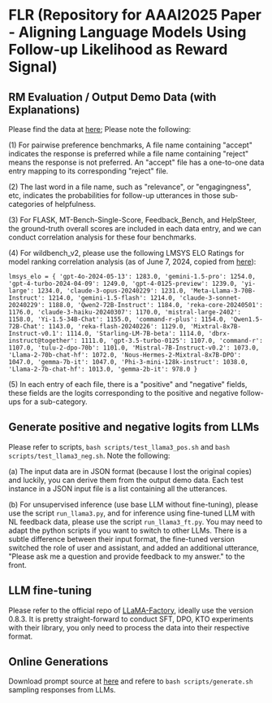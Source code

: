 # FLR (Repository for AAAI2025 Paper - Aligning Language Models Using Follow-up Likelihood as Reward Signal)

## RM Evaluation / Output Demo Data (with Explanations)
Please find the data at [here](https://drive.google.com/drive/folders/15qrklDPHXcNEowHi-RWR7z9WlEtdPMax?usp=sharing); Please note the following:

(1) For pairwise preference benchmarks, A file name containing "accept" indicates the response is preferred while a file name containing "reject" means the response is not preferred. An "accept" file has a one-to-one data entry mapping to its corresponding "reject" file.

(2) The last word in a file name, such as "relevance", or "engagingness", etc, indicates the probabilities for follow-up utterances in those sub-categories of helpfulness. 

(3) For FLASK, MT-Bench-Single-Score, Feedback_Bench, and HelpSteer, the ground-truth overall scores are included in each data entry, and we can conduct correlation analysis for these four benchmarks.

(4) For wildbench_v2, please use the following LMSYS ELO Ratings for model ranking correlation analysis (as of June 7, 2024, copied from [here](https://huggingface.co/spaces/allenai/WildBench)):

`lmsys_elo = {
    'gpt-4o-2024-05-13': 1283.0,
    'gemini-1.5-pro': 1254.0,
    'gpt-4-turbo-2024-04-09': 1249.0,
    'gpt-4-0125-preview': 1239.0,
    'yi-large': 1234.0,
    'claude-3-opus-20240229': 1231.0,
    'Meta-Llama-3-70B-Instruct': 1214.0,
    'gemini-1.5-flash': 1214.0,
    'claude-3-sonnet-20240229': 1188.0,
    'Qwen2-72B-Instruct': 1184.0,
    'reka-core-20240501': 1176.0,
    'claude-3-haiku-20240307': 1170.0,
    'mistral-large-2402': 1158.0,
    'Yi-1.5-34B-Chat': 1155.0,
    'command-r-plus': 1154.0,
    'Qwen1.5-72B-Chat': 1143.0,
    'reka-flash-20240226': 1129.0,
    'Mixtral-8x7B-Instruct-v0.1': 1114.0,
    'Starling-LM-7B-beta': 1114.0,
    'dbrx-instruct@together': 1111.0,
    'gpt-3.5-turbo-0125': 1107.0,
    'command-r': 1107.0,
    'tulu-2-dpo-70b': 1101.0,
    'Mistral-7B-Instruct-v0.2': 1073.0,
    'Llama-2-70b-chat-hf': 1072.0,
    'Nous-Hermes-2-Mixtral-8x7B-DPO': 1047.0,
    'gemma-7b-it': 1047.0,
    'Phi-3-mini-128k-instruct': 1038.0,
    'Llama-2-7b-chat-hf': 1013.0,
    'gemma-2b-it': 978.0
}`

(5) In each entry of each file, there is a "positive" and "negative" fields, these fields are the logits corresponding to the positive and negative follow-ups for a sub-category.

## Generate positive and negative logits from LLMs
Please refer to scripts, `bash scripts/test_llama3_pos.sh` and `bash scripts/test_llama3_neg.sh`. Note the following:

(a) The input data are in JSON format (because I lost the original copies) and luckily, you can derive them from the output demo data. Each test instance in a JSON input file is a list containing all the utterances. 

(b) For unsupervised inference (use base LLM without fine-tuning), please use the script `run_llama3.py`, and for inference using fine-tuned LLM with NL feedback data, please use the script `run_llama3_ft.py`. You may need to adapt the python scripts if you want to switch to other LLMs. There is a subtle difference between their input format, the fine-tuned version switched the role of user and assistant, and added an additional utterance, "Please ask me a question and provide feedback to my answer." to the front.

## LLM fine-tuning
Please refer to the official repo of [LLaMA-Factory](https://github.com/hiyouga/LLaMA-Factory), ideally use the version 0.8.3. It is pretty straight-forward to conduct SFT, DPO, KTO experiments with their library, you only need to process the data into their respective format.

## Online Generations
Download prompt source at [here](https://drive.google.com/drive/folders/1l9DyFJUKu7KeYuJCt-a5qxCjG1xMe6sc?usp=sharing) and refere to `bash scripts/generate.sh` sampling responses from LLMs.
